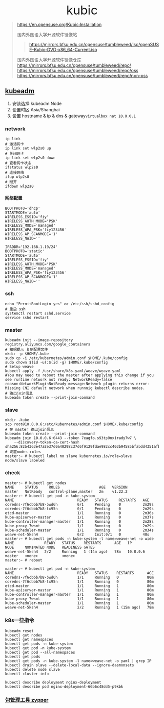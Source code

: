 <div style="text-align: center;font-size: 40px;">kubic</div>

> https://en.opensuse.org/Kubic:Installation 
> 
> 国内外国语大学开源软件镜像站
> > https://mirrors.bfsu.edu.cn/opensuse/tumbleweed/iso/openSUSE-Kubic-DVD-x86_64-Current.iso 
> 
> 国内外国语大学开源软件镜像仓库
> https://mirrors.bfsu.edu.cn/opensuse/tumbleweed/repo/
> https://mirrors.bfsu.edu.cn/opensuse/tumbleweed/repo/oss
> https://mirrors.bfsu.edu.cn/opensuse/tumbleweed/repo/non-oss

## [kubeadm](https://en.opensuse.org/Kubic:kubeadm)

1. 安装选择 kubeadm Node
2. 设置时区 Asia/Shanghai
3. 设置 hostname & ip & dns & gateway`virtualbox nat 10.0.0.1`

### network

```shell
ip link
# 激活网卡
ip link set wlp2s0 up
# 关闭网卡
ip link set wlp2s0 down
# 查看网卡状态
ifstatus wlp2s0
# 连接网络
ifup wlp2s0
# 断开
ifdown wlp2s0
```

#### 网络配置

```
BOOTPROTO='dhcp'
STARTMODE='auto'
WIRELESS_ESSID='fiy'
WIRELESS_AUTH_MODE='PSK'
WIRELESS_MODE='managed'
WIRELESS_WPA_PSK='fiy123456'
WIRELESS_AP_SCANMODE='1'
WIRELESS_NWID=''

IPADDR='192.168.1.10/24'
BOOTPROTO='static'
STARTMODE='auto'
WIRELESS_ESSID='fiy'
WIRELESS_AUTH_MODE='PSK'
WIRELESS_MODE='managed'
WIRELESS_WPA_PSK='fiy123456'
WIRELESS_AP_SCANMODE='1'
WIRELESS_NWID=''
```

### ssh

```shell
echo "PermitRootLogin yes" >> /etc/ssh/sshd_config
# 重启 ssh
systemctl restart sshd.service
service sshd restart
```

### master

```shell
kubeadm init --image-repository registry.aliyuncs.com/google_containers
# 根据提示 复制配置文件
mkdir -p $HOME/.kube
sudo cp -i /etc/kubernetes/admin.conf $HOME/.kube/config
sudo chown $(id -u):$(id -g) $HOME/.kube/config
# Setup weave
kubectl apply -f /usr/share/k8s-yaml/weave/weave.yaml
#You may need to reboot the master after applying this change if you see runtime network not ready: NetworkReady=false reason:NetworkPluginNotReady message:Network plugin returns error: Missing CNI default network when runnnig kubectl describe nodes.
# 输出join信息
kubeadm token create --print-join-command
```

### slave

```shell
mkdir .kube
scp root@10.0.0.6:/etc/kubernetes/admin.conf $HOME/.kube/config
# 在 master 输出join信息
kubeadm token create --print-join-command
kubeadm join 10.0.0.6:6443 --token 7eagfo.s93tp0nxirady7w7 \
	--discovery-token-ca-cert-hash sha256:82b4363e47a2e37d0a40298c37d6f9129fdae982cc403b94585bfabdd4351afb
# 设置nodes roles
master:~ # kubectl label no slave kubernetes.io/role=slave
node/slave labeled
```

### check

```shell
master:~ # kubectl get nodes
NAME     STATUS     ROLES                  AGE   VERSION
master   NotReady   control-plane,master   2m    v1.22.2
master:~ # kubectl get pod -n kube-system
NAME                             READY   STATUS     RESTARTS   AGE
coredns-7f6cbbb7b8-bwd6h         0/1     Pending    0          2m29s
coredns-7f6cbbb7b8-tx95n         0/1     Pending    0          2m29s
etcd-master                      1/1     Running    0          2m36s
kube-apiserver-master            1/1     Running    0          2m37s
kube-controller-manager-master   1/1     Running    0          2m28s
kube-proxy-7wsmt                 1/1     Running    0          2m29s
kube-scheduler-master            1/1     Running    0          2m34s
weave-net-5ksh4                  0/2     Init:0/1   0          48s
master:~ # kubectl get pods -n kube-system -l name=weave-net -o wide
NAME              READY   STATUS    RESTARTS      AGE   IP         NODE     NOMINATED NODE   READINESS GATES
weave-net-5ksh4   2/2     Running   1 (14m ago)   78m   10.0.0.6   master   <none>           <none>
master:~ # reboot

master:~ # kubectl get pod -n kube-system
NAME                             READY   STATUS    RESTARTS      AGE
coredns-7f6cbbb7b8-bwd6h         1/1     Running   0             80m
coredns-7f6cbbb7b8-tx95n         1/1     Running   0             80m
etcd-master                      1/1     Running   1             80m
kube-apiserver-master            1/1     Running   1             80m
kube-controller-manager-master   1/1     Running   1             80m
kube-proxy-7wsmt                 1/1     Running   1             80m
kube-scheduler-master            1/1     Running   1             80m
weave-net-5ksh4                  2/2     Running   1 (15m ago)   78m
```

### k8s一些指令

```shell
kubeadm reset
kubectl get nodes
kubectl get namespaces
kubectl get pods -n kube-system
kubectl get pod -n kube-system
kubectl get pod --all-namespaces
kubectl get pods
kubectl get pods -n kube-system -l name=weave-net -o yaml | grep IP
kubectl drain slave --delete-local-data --ignore-daemonsets
kubectl delete node slave
kubectl cluster-info

kubectl describe deployment nginx-deployment
kubectl describe pod nginx-deployment-66b6c48dd5-p9kbk
```

### [包管理工具 zypper](../../suse/zypper.md)